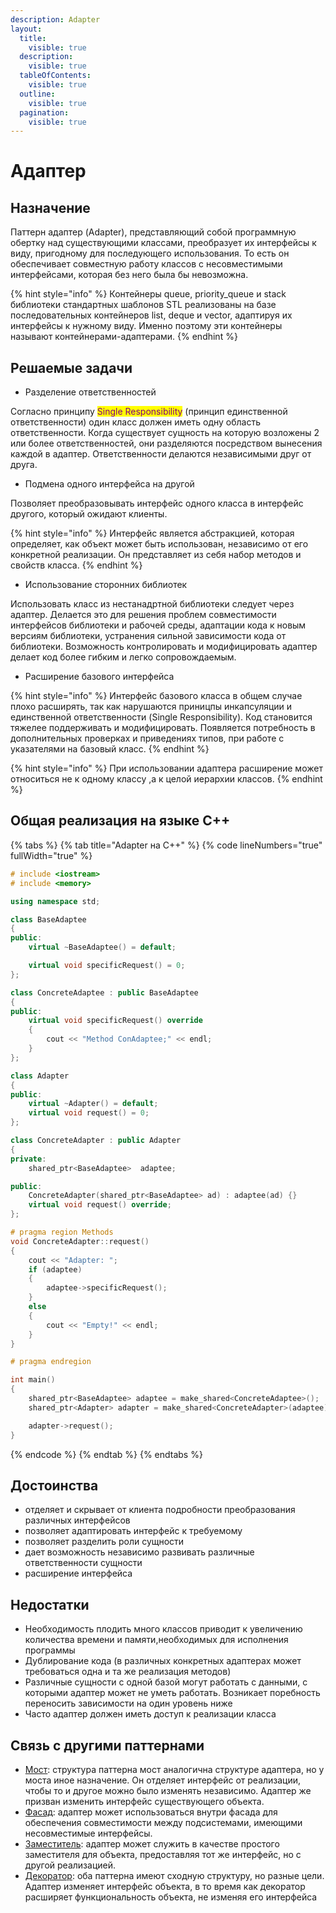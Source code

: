 ```yaml
---
description: Adapter
layout:
  title:
    visible: true
  description:
    visible: true
  tableOfContents:
    visible: true
  outline:
    visible: true
  pagination:
    visible: true
---
```


# Адаптер

## Назначение

Паттерн адаптер (Adapter), представляющий собой программную обертку над существующими классами, преобразует их интерфейсы к виду, пригодному для последующего использования. То есть он обеспечивает совместную работу классов с несовместимыми интерфейсами, которая без него была бы невозможна.

{% hint style="info" %}
Контейнеры queue, priority\_queue и stack библиотеки стандартных шаблонов STL реализованы на базе последовательных контейнеров list, deque и vector, адаптируя их интерфейсы к нужному виду. Именно поэтому эти контейнеры называют контейнерами-адаптерами.
{% endhint %}

## Решаемые задачи

* Разделение ответственностей

Согласно принципу <mark style="color:purple;">Single Responsibility</mark> (принцип единственной ответственности) один класс должен иметь одну область ответственности. Когда существует сущность на которую возложены 2 или более ответственностей, они разделяются посредством вынесения каждой в адаптер. Ответственности делаются независимыми друг от друга.

* Подмена одного интерфейса на другой

Позволяет преобразовывать интерфейс одного класса в интерфейс другого, который ожидают клиенты. &#x20;

{% hint style="info" %}
Интерфейс является абстракцией, которая определяет, как объект может быть использован, независимо от его конкретной реализации. Он представляет из себя набор методов и свойств класса.
{% endhint %}

* Использование сторонних библиотек

Использовать класс из нестанадртной библиотеки следует через адаптер. Делается это для решения проблем совместимости интерфейсов библиотеки и рабочей среды, адаптации кода к новым версиям библиотеки, устранения сильной зависимости кода от библиотеки. Возможность контролировать и модифицировать адаптер делает код более гибким и легко сопровождаемым.&#x20;

* Расширение базового интерфейса

{% hint style="info" %}
Интерфейс базового класса в общем случае плохо расширять, так как нарушаются приницпы инкапсуляции и единственной ответственности (Single Responsibility). Код становится тяжелее поддерживать и модифицировать. Появляется потребность в дополнительных проверках и приведениях типов, при работе с указателями на базовый класс.
{% endhint %}

{% hint style="info" %}
При использовании адаптера расширение может относиться не к одному классу ,а к целой иерархии классов.
{% endhint %}

## Общая реализация на языке С++

{% tabs %}
{% tab title="Adapter на С++" %}
{% code lineNumbers="true" fullWidth="true" %}
```cpp
# include <iostream>
# include <memory>

using namespace std;

class BaseAdaptee
{
public:
    virtual ~BaseAdaptee() = default;

    virtual void specificRequest() = 0;
};

class ConcreteAdaptee : public BaseAdaptee
{
public:
    virtual void specificRequest() override 
    { 
        cout << "Method ConAdaptee;" << endl; 
    }
};

class Adapter
{
public:
    virtual ~Adapter() = default;
    virtual void request() = 0;
};

class ConcreteAdapter : public Adapter
{
private:
    shared_ptr<BaseAdaptee>  adaptee;

public:
    ConcreteAdapter(shared_ptr<BaseAdaptee> ad) : adaptee(ad) {}
    virtual void request() override;
};

# pragma region Methods
void ConcreteAdapter::request()
{
    cout << "Adapter: ";
    if (adaptee)
    {
        adaptee->specificRequest();
    }
    else
    {
        cout << "Empty!" << endl;
    }
}

# pragma endregion

int main()
{
    shared_ptr<BaseAdaptee> adaptee = make_shared<ConcreteAdaptee>();
    shared_ptr<Adapter> adapter = make_shared<ConcreteAdapter>(adaptee);

    adapter->request();
}
```
{% endcode %}
{% endtab %}
{% endtabs %}

## Достоинства

* отделяет и скрывает от клиента подробности преобразования различных интерфейсов
* позволяет адаптировать интерфейс к требуемому
* позволяет разделить роли сущности
* дает возможность независимо развивать различные ответственности сущности
* расширение интерфейса

## Недостатки

* Необходимость плодить много классов приводит к увеличению количества времени и памяти,необходимых для исполнения программы
* Дублирование кода (в различных конкретных адаптерах может требоваться одна и та же реализация методов)
* Различные сущности с одной базой могут работать с данными, с которыми адаптер может не уметь работать. Возникает поребность переносить зависимости на один уровень ниже
* Часто адаптер должен иметь доступ к реализации класса

## Связь с другими паттернами

* [Мост](../bridge.md): структура паттерна мост аналогична структуре адаптера, но у моста иное назначение. Он отделяет интерфейс от реализации, чтобы то и другое можно было изменять независимо. Адаптер же призван изменить интерфейс существующего объекта.
* [Фасад](../facade.md): адаптер может использоваться внутри фасада для обеспечения совместимости между подсистемами, имеющими несовместимые интерфейсы.
* [Заместитель](../proxy.md): адаптер может служить в качестве простого заместителя для объекта, предоставляя тот же интерфейс, но с другой реализацией.
* [Декоратор](../dekorator.md): оба паттерна имеют сходную структуру, но разные цели. Адаптер изменяет интерфейс объекта, в то время как декоратор расширяет функциональность объекта, не изменяя его интерфейса
